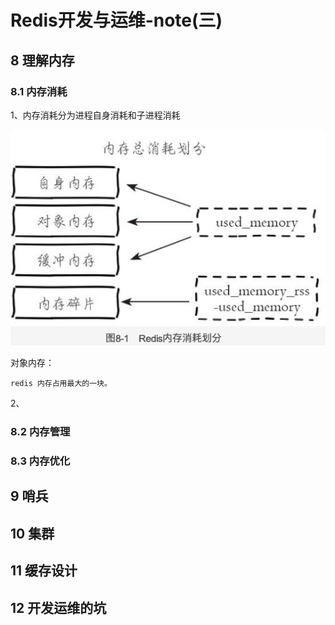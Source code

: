 # Redis开发与运维-note\(三\)

## 8 理解内存

### 8.1 内存消耗

1、内存消耗分为进程自身消耗和子进程消耗

![](../.gitbook/assets/image%20%2888%29.png)

对象内存：

```text
redis 内存占用最大的一块。
```

2、

### 8.2 内存管理



### 8.3 内存优化



## 9 哨兵



## 10 集群



## 11 缓存设计



## 12 开发运维的坑

